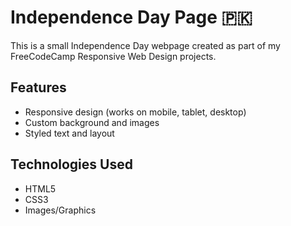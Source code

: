 # Independence Day Page 🇵🇰

This is a small Independence Day webpage created as part of my FreeCodeCamp Responsive Web Design projects.

## Features
- Responsive design (works on mobile, tablet, desktop)
- Custom background and images
- Styled text and layout

## Technologies Used
- HTML5
- CSS3
- Images/Graphics
